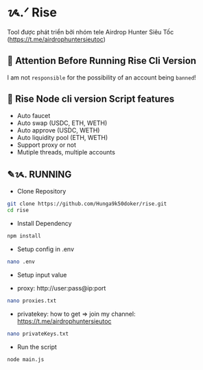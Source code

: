 # ᝰ.ᐟ Rise

Tool được phát triển bởi nhóm tele Airdrop Hunter Siêu Tốc (https://t.me/airdrophuntersieutoc)

## 🚨 Attention Before Running Rise Cli Version

I am not `responsible` for the possibility of an account being `banned`!

## 📎 Rise Node cli version Script features

- Auto faucet
- Auto swap (USDC, ETH, WETH)
- Auto approve (USDC, WETH)
- Auto liquidity pool (ETH, WETH)
- Support proxy or not
- Mutiple threads, multiple accounts

## ✎ᝰ. RUNNING

- Clone Repository

```bash
git clone https://github.com/Hunga9k50doker/rise.git
cd rise
```

- Install Dependency

```bash
npm install
```

- Setup config in .env

```bash
nano .env
```

- Setup input value

* proxy: http://user:pass@ip:port

```bash
nano proxies.txt
```

- privatekey: how to get => join my channel: https://t.me/airdrophuntersieutoc

```bash
nano privateKeys.txt
```

- Run the script

```bash
node main.js
```
